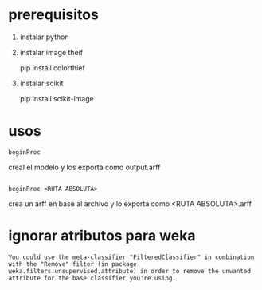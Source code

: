 # prerequisitos

1. instalar python
2. instalar image theif 

    pip install colorthief

3. instalar scikit

    pip install scikit-image

# usos
```
beginProc
```
creal el modelo y los exporta como output.arff

```

beginProc <RUTA ABSOLUTA>
```
crea un arff en base al archivo y lo exporta como \<RUTA ABSOLUTA\>.arff

# ignorar atributos para weka
```
You could use the meta-classifier "FilteredClassifier" in combination 
with the "Remove" filter (in package 
weka.filters.unsupervised.attribute) in order to remove the unwanted 
attribute for the base classifier you're using.
```